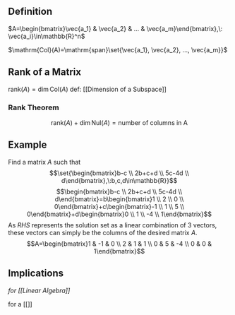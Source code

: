 ## Definition

$A=\begin{bmatrix}\vec{a_1} & \vec{a_2} & ... & \vec{a_m}\end{bmatrix},\: \vec{a_i}\in\mathbb{R}^n$

$\mathrm{Col}(A)=\mathrm{span}\set{\vec{a_1}, \vec{a_2}, ..., \vec{a_m}}$

## Rank of a Matrix

$\mathrm{rank}(A)=\dim\mathrm{Col}(A)$
def: [[Dimension of a Subspace]]

### Rank Theorem

$$\mathrm{rank}(A)+\dim{\mathrm{Nul}(A)}=\mathrm{number\:of\:columns\:in\:A}$$

## Example

Find a matrix $A$ such that $$\set{\begin{bmatrix}b-c \\ 2b+c+d \\ 5c-4d \\ d\end{bmatrix},\:b,c,d\in\mathbb{R}}$$$$\begin{bmatrix}b-c \\ 2b+c+d \\ 5c-4d \\ d\end{bmatrix}=b\begin{bmatrix}1 \\ 2 \\ 0 \\ 0\end{bmatrix}+c\begin{bmatrix}-1 \\ 1 \\ 5 \\ 0\end{bmatrix}+d\begin{bmatrix}0 \\ 1 \\ -4 \\ 1\end{bmatrix}$$
As $RHS$ represents the solution set as a linear combination of 3 vectors, these vectors can simply be the columns of the desired matrix $A$.
$$A=\begin{bmatrix}1 & -1 & 0 \\ 2 & 1 & 1 \\ 0 & 5 & -4 \\ 0 & 0 & 1\end{bmatrix}$$

## Implications

_for [[Linear Algebra]]_

for a [[]]
